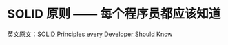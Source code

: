 #  SOLID 原则 —— 每个程序员都应该知道

英文原文：[SOLID Principles every Developer Should Know](https://blog.bitsrc.io/solid-principles-every-developer-should-know-b3bfa96bb688)